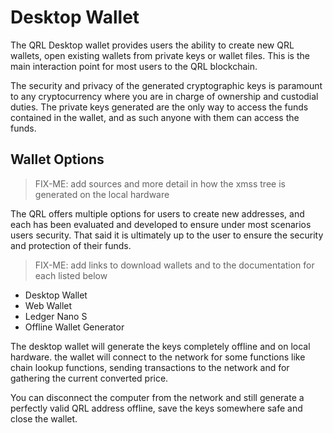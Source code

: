 # Desktop Wallet

The QRL Desktop wallet provides users the ability to create new QRL wallets, open existing wallets from private keys or wallet files. This is the main interaction point for most users to the QRL blockchain.

The security and privacy of the generated cryptographic keys is paramount to any cryptocurrency where you are in charge of ownership and custodial duties. The private keys generated are the only way to access the funds contained in the wallet, and as such anyone with them can access the funds.


## Wallet Options

> FIX-ME: add sources and more detail in how the xmss tree is generated on the local hardware


The QRL offers multiple options for users to create new addresses, and each has been evaluated and developed to ensure under most scenarios users security. That said it is ultimately up to the user to ensure the security and protection of their funds. 

> FIX-ME: add links to download wallets and to the documentation for each listed below

- Desktop Wallet
- Web Wallet
- Ledger Nano S
- Offline Wallet Generator


The desktop wallet will generate the keys completely offline and on local hardware. the wallet will connect to the network for some functions like chain lookup functions, sending transactions to the network and for gathering the current converted price.

You can disconnect the computer from the network and still generate a perfectly valid QRL address offline, save the keys somewhere safe and close the wallet.

